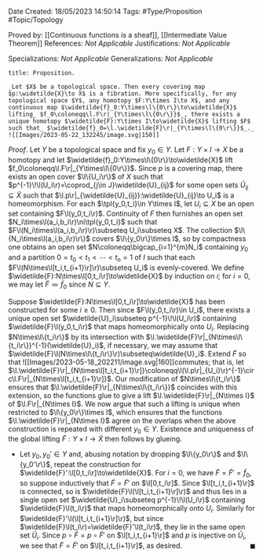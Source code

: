 <div class="topSpace"></div>

Date Created: 18/05/2023 14:50:14
Tags: #Type/Proposition #Topic/Topology

Proved by: [[Continuous functions is a sheaf]], [[Intermediate Value Theorem]]
References: _Not Applicable_
Justifications: _Not Applicable_

Specializations: _Not Applicable_
Generalizations: _Not Applicable_

``` ad-Proposition
title: Proposition.

_Let $X$ be a topological space. Then every covering map $p:\widetilde{X}\to X$ is a fibration. More specifically, for any topological space $Y$, any homotopy $F:Y\times I\to X$, and any continuous map $\widetilde{f}_0:Y\times\l\{0\r\}\to\widetilde{X}$ lifting_ $f_0\coloneqq\l.F\r|_{Y\times\l\{0\r\}}$_, there exists a unique homotopy $\widetilde{F}:Y\times I\to\widetilde{X}$ lifting $F$ such that_ $\widetilde{f}_0=\l.\widetilde{F}\r|_{Y\times\l\{0\r\}}$_._
![[Images/2023-05-22_132245/image.svg|150]]

```

_Proof_. Let $Y$ be a topological space and fix $y_0\in Y$. Let $F:Y\times I\to X$ be a homotopy and let $\widetilde{f}_0:Y\times\l\{0\r\}\to\widetilde{X}$ lift $f_0\coloneqq\l.F\r|_{Y\times\l\{0\r\}}$. Since $p$ is a covering map, there exists an open cover $\l\{U_i\r\}$ of $X$ such that $p^{-1}\!\l(U_i\r)=\coprod_{j\in J}\widetilde{U}_{ij}$ for some open sets $\widetilde{U}_{ij}\subseteq\widetilde{X}$ such that $\l.p\r|_{\widetilde{U}_{ij}}:\widetilde{U}_{ij}\to U_i$ is a homeomorphism. For each $\tpl{y_0,t_i}\in Y\times I$, let $U_i\subseteq X$ be an open set containing $F\l(y_0,t_i\r)$. Continuity of $F$ then furnishes an open set $N_i\times\l(a_i,b_i\r)\ni\tpl{y_0,t_i}$ such that $F\l(N_i\times\l(a_i,b_i\r)\r)\subseteq U_i\subseteq X$. The collection $\l\{N_i\times\l(a_i,b_i\r)\r\}$ covers $\l\{y_0\r\}\times I$, so by compactness one obtains an open set $N\coloneqq\bigcap_{i=1}^{m}N_i$ containing $y_0$ and a partition $0=t_0<t_1<\cdots<t_n=1$ of $I$ such that each $F\l(N\times\l[t_i,t_{i+1}\r]\r)\subseteq U_i$ is evenly-covered. We define $\widetilde{F}:N\times\l[0,t_i\r]\to\widetilde{X}$ by induction on $i$; for $i=0$, we may let $\widetilde{F}\coloneqq\widetilde{f}_0$ since $N\subseteq Y$.

Suppose $\widetilde{F}:N\times\l[0,t_i\r]\to\widetilde{X}$ has been constructed for some $i\geq0$. Then since $F\l(y_0,t_i\r)\in U_i$, there exists a unique open set $\widetilde{U}_i\subseteq p^{-1}\!\l(U_i\r)$ containing $\widetilde{F}\l(y_0,t_i\r)$ that maps homeomorphically onto $U_i$. Replacing $N\times\l\{t_i\r\}$ by its intersection with $\l.\widetilde{F}\r|_{N\times\l\{t_i\r\}}^{-1}(\widetilde{U}_i)$, if necessary, we may assume that $\widetilde{F}\l(N\times\l\{t_i\r\}\r)\subseteq\widetilde{U}_i$. Extend $\widetilde{F}$ so that
![[Images/2023-05-18_202211/image.svg|160]]commutes; that is, let $\l.\widetilde{F}\r|_{N\times\l[t_i,t_{i+1}\r]}\coloneqq\l(\l.p\r|_{U_i}\r)^{-1}\circ\l.F\r|_{N\times\l[t_i,t_{i+1}\r]}$. Our modification of $N\times\l\{t_i\r\}$ ensures that $\l.\widetilde{F}\r|_{N\times\l\{t_i\r\}}$ coincides with this extension, so the functions glue to give a lift $\l.\widetilde{F}\r|_{N\times I}$ of $\l.F\r|_{N\times I}$. We now argue that such a lifting is unique when restricted to $\l\{y_0\r\}\times I$, which ensures that the functions $\l.\widetilde{F}\r|_{N\times I}$ agree on the overlaps when the above construction is repeated with different $y_0\in Y$. Existence and uniqueness of the global lifting $\widetilde{F}:Y\times I\to\widetilde{X}$ then follows by glueing.
* Let $y_0,y_0'\in Y$ and, abusing notation by dropping $\l\{y_0\r\}$ and $\l\{y_0'\r\}$, repeat the construction for $\widetilde{F}':\l[0,t_i\r]\to\widetilde{X}$. For $i=0$, we have $\widetilde{F}=\widetilde{F}'=\widetilde{f}_0$, so suppose inductively that $\widetilde{F}=\widetilde{F}'$ on $\l[0,t_i\r]$. Since $\l[t_i,t_{i+1}\r]$ is connected, so is $\widetilde{F}\l(\l[t_i,t_{i+1}\r]\r)$ and thus lies in a single open set $\widetilde{U}_i\subseteq p^{-1}\!\l(U_i\r)$ containing $\widetilde{F}\l(t_i\r)$ that maps homeomorphically onto $U_i$. Similarly for $\widetilde{F}'\l(\l[t_i,t_{i+1}\r]\r)$, but since $\widetilde{F}\l(t_i\r)=\widetilde{F}'\l(t_i\r)$, they lie in the same open set $\widetilde{U}_i$. Since $p\circ\widetilde{F}=p\circ\widetilde{F}'$ on $\l[t_i,t_{i+1}\r]$ and $p$ is injective on $\widetilde{U}_i$, we see that $\widetilde{F}=\widetilde{F}'$ on $\l[t_i,t_{i+1}\r]$, as desired.<span style="float:right;">$\blacksquare$</span>
